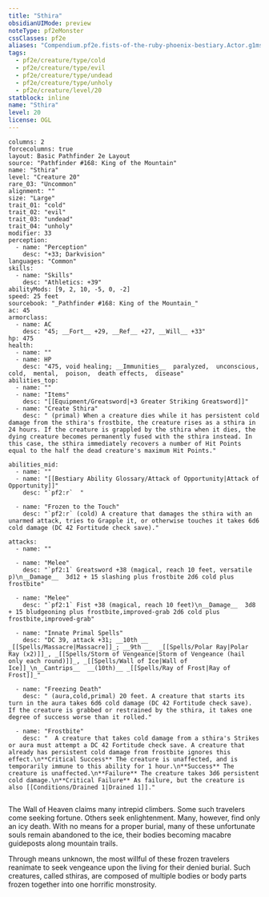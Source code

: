 ```yaml
---
title: "Sthira"
obsidianUIMode: preview
noteType: pf2eMonster
cssClasses: pf2e
aliases: "Compendium.pf2e.fists-of-the-ruby-phoenix-bestiary.Actor.g1ms3xQfS6Ws7KGD" 
tags:
  - pf2e/creature/type/cold
  - pf2e/creature/type/evil
  - pf2e/creature/type/undead
  - pf2e/creature/type/unholy
  - pf2e/creature/level/20
statblock: inline
name: "Sthira"
level: 20
license: OGL
---
```


```statblock
columns: 2
forcecolumns: true
layout: Basic Pathfinder 2e Layout
source: "Pathfinder #168: King of the Mountain"
name: "Sthira"
level: "Creature 20"
rare_03: "Uncommon"
alignment: ""
size: "Large"
trait_01: "cold"
trait_02: "evil"
trait_03: "undead"
trait_04: "unholy"
modifier: 33
perception:
  - name: "Perception"
    desc: "+33; Darkvision"
languages: "Common"
skills:
  - name: "Skills"
    desc: "Athletics: +39"
abilityMods: [9, 2, 10, -5, 0, -2]
speed: 25 feet
sourcebook: "_Pathfinder #168: King of the Mountain_"
ac: 45
armorclass:
  - name: AC
    desc: "45; __Fort__ +29, __Ref__ +27, __Will__ +33"
hp: 475
health:
  - name: ""
  - name: HP
    desc: "475, void healing; __Immunities__  paralyzed,  unconscious,  cold,  mental,  poison,  death effects,  disease"
abilities_top:
  - name: ""
  - name: "Items"
    desc: "[[Equipment/Greatsword|+3 Greater Striking Greatsword]]"
  - name: "Create Sthira"
    desc: " (primal) When a creature dies while it has persistent cold damage from the sthira's frostbite, the creature rises as a sthira in 24 hours. If the creature is grappled by the sthira when it dies, the dying creature becomes permanently fused with the sthira instead. In this case, the sthira immediately recovers a number of Hit Points equal to the half the dead creature's maximum Hit Points."

abilities_mid:
  - name: ""
  - name: "[[Bestiary Ability Glossary/Attack of Opportunity|Attack of Opportunity]]"
    desc: "`pf2:r`  "

  - name: "Frozen to the Touch"
    desc: "`pf2:r` (cold) A creature that damages the sthira with an unarmed attack, tries to Grapple it, or otherwise touches it takes 6d6 cold damage (DC 42 Fortitude check save)."

attacks:
  - name: ""

  - name: "Melee"
    desc: "`pf2:1` Greatsword +38 (magical, reach 10 feet, versatile p)\n__Damage__  3d12 + 15 slashing plus frostbite 2d6 cold plus frostbite"

  - name: "Melee"
    desc: "`pf2:1` Fist +38 (magical, reach 10 feet)\n__Damage__  3d8 + 15 bludgeoning plus frostbite,improved-grab 2d6 cold plus frostbite,improved-grab"

  - name: "Innate Primal Spells"
    desc: "DC 39, attack +31; __10th __  _[[Spells/Massacre|Massacre]]_; __9th __  _[[Spells/Polar Ray|Polar Ray (x2)]]_, _[[Spells/Storm of Vengeance|Storm of Vengeance (hail only each round)]]_, _[[Spells/Wall of Ice|Wall of Ice]]_\n__Cantrips__  __(10th)__ _[[Spells/Ray of Frost|Ray of Frost]]_"

  - name: "Freezing Death"
    desc: " (aura,cold,primal) 20 feet. A creature that starts its turn in the aura takes 6d6 cold damage (DC 42 Fortitude check save). If the creature is grabbed or restrained by the sthira, it takes one degree of success worse than it rolled."

  - name: "Frostbite"
    desc: "  A creature that takes cold damage from a sthira's Strikes or aura must attempt a DC 42 Fortitude check save. A creature that already has persistent cold damage from frostbite ignores this effect.\n**Critical Success** The creature is unaffected, and is temporarily immune to this ability for 1 hour.\n**Success** The creature is unaffected.\n**Failure** The creature takes 3d6 persistent cold damage.\n**Critical Failure** As failure, but the creature is also [[Conditions/Drained 1|Drained 1]]."
 
```



The Wall of Heaven claims many intrepid climbers. Some such travelers come seeking fortune. Others seek enlightenment. Many, however, find only an icy death. With no means for a proper burial, many of these unfortunate souls remain abandoned to the ice, their bodies becoming macabre guideposts along mountain trails.

Through means unknown, the most willful of these frozen travelers reanimate to seek vengeance upon the living for their denied burial. Such creatures, called sthiras, are composed of multiple bodies or body parts frozen together into one horrific monstrosity.
